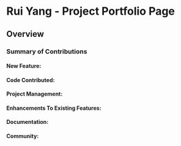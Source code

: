 # Rui Yang - Project Portfolio Page

## Overview


### Summary of Contributions
#### **New Feature**:

#### **Code Contributed**:

#### **Project Management**:

#### **Enhancements To Existing Features**:

#### **Documentation**:

#### **Community**:

